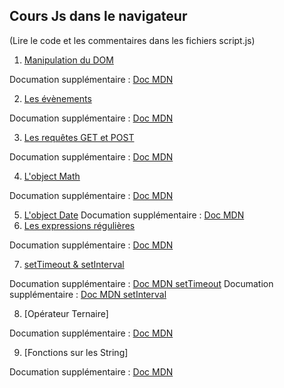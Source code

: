 ## Cours Js dans le navigateur

(Lire le code et les commentaires dans les fichiers script.js)

1. [Manipulation du DOM](https://github.com/jerostax/Js_DOM_Events_Requests/tree/master/DOM)

Documation supplémentaire : [Doc MDN](https://developer.mozilla.org/fr/docs/Web/API/Document_Object_Model)

2. [Les évènements](https://github.com/jerostax/Js_DOM_Events_Requests/tree/master/Ev%C3%A8nements)

Documation supplémentaire : [Doc MDN](https://developer.mozilla.org/fr/docs/Web/Events)

3. [Les requêtes GET et POST](https://github.com/jerostax/Js_DOM_Events_Requests/tree/master/Requ%C3%AAtes)

Documation supplémentaire : [Doc MDN](https://developer.mozilla.org/fr/docs/Web/API/XMLHttpRequest)

4. [L'object Math](<https://github.com/jerostax/Js_DOM_Events_Requests/tree/master/Math()>)

Documation supplémentaire : [Doc MDN](https://developer.mozilla.org/fr/docs/Web/JavaScript/Reference/Objets_globaux/Math)

5. [L'object Date](<https://github.com/jerostax/Js_DOM_Events_Requests/tree/master/Date()>)
   Documation supplémentaire : [Doc MDN](https://developer.mozilla.org/fr/docs/Web/JavaScript/Reference/Objets_globaux/Date)
6. [Les expressions régulières](https://github.com/jerostax/Js_DOM_Events_Requests/tree/master/Expressions%20R%C3%A9guli%C3%A8res)

Documation supplémentaire : [Doc MDN](https://developer.mozilla.org/fr/docs/Web/JavaScript/Reference/Objets_globaux/RegExp)

7. [setTimeout & setInterval](https://github.com/jerostax/Js_DOM_Events_Requests/tree/master/SetTimeout%20:%20SetInterval)

Documation supplémentaire : [Doc MDN setTimeout](https://developer.mozilla.org/fr/docs/Web/API/WindowOrWorkerGlobalScope/setTimeout)
Documation supplémentaire : [Doc MDN setInterval](https://developer.mozilla.org/fr/docs/Web/API/WindowTimers/setInterval)

8. [Opérateur Ternaire]

Documation supplémentaire : [Doc MDN](https://developer.mozilla.org/fr/docs/Web/JavaScript/Reference/Op%C3%A9rateurs/L_op%C3%A9rateur_conditionnel)

9. [Fonctions sur les String]

Documation supplémentaire : [Doc MDN](https://developer.mozilla.org/fr/docs/Web/JavaScript/Reference/Objets_globaux/String)
